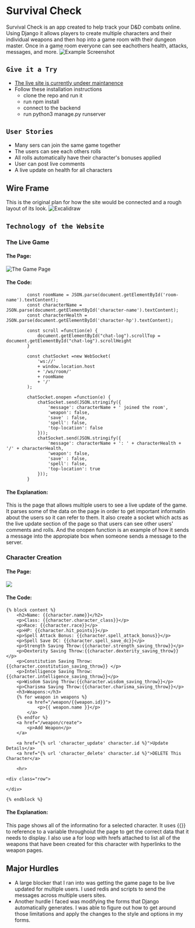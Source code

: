 # Survival Check
Survival Check is an app created to help track your D&D combats online. Using Django it allows players to create multiple characters and their individual weapons and then hop into a game room with their dungeon master. Once in a game room everyone can see eachothers health, attacks, messages, and more. 
![Example Screenshot]()

## `Give it a Try`
* <a href="https://survival-check.herokuapp.com/">The live site is currently undeer maintanence</a>
* Follow these installation instructions
    * clone the repo and run it
    * run npm install
    * connect to the backend
    * run python3 manage.py runserver

## `User Stories`
- Many sers can join the same game together 
- The users can see each others rolls 
- All rolls automatically have their character's bonuses applied 
- User can post live comments 
- A live update on health for all characters

## Wire Frame
This is the original plan for how the site would be connected and a rough layout of its look.
![Excalidraw](./images/project_4_wire_frame.png)

## `Technology of the Website`

### The Live Game

#### The Page:
![The Game Page](./images/project_4_game_room.png)

#### The Code:
```
        const roomName = JSON.parse(document.getElementById('room-name').textContent);
        const characterName = JSON.parse(document.getElementById('character-name').textContent);
        const characterHealth = JSON.parse(document.getElementById('character-hp').textContent);
         
        const scroll =function(e) {
            document.getElementById("chat-log").scrollTop = document.getElementById("chat-log").scrollHeight
        }

        const chatSocket =new WebSocket(
            'ws://'
            + window.location.host
            + '/ws/room/'
            + roomName
            + '/'
        );

        chatSocket.onopen =function(e) {
            chatSocket.send(JSON.stringify({
                'message': characterName + ' joined the room',
                'weapon': false,
                'save' : false,
                'spell': false,
                'top-location': false
            }));
            chatSocket.send(JSON.stringify({
                'message': characterName + ': ' + characterHealth + '/' + characterHealth,
                'weapon': false,
                'save' : false,
                'spell': false,
                'top-location': true
            }));
        }
```

#### The Explanation:
This is the page that allows multiple users to see a live update of the game. It parses some of the data on the page in order to get important informatin about the users so it can refer to them. It also create a socket which acts as the live update section of the page so that users can see other users' comments and rolls. And the onopen function is an example of how it sends a message into the appropiate box when someone sends a message to the server. 

### Character Creation
#### The Page:
![](./images/project_4_character_creation.png)
#### The Code:
```
{% block content %}
    <h2>Name: {{character.name}}</h2>
    <p>Class: {{character.character_class}}</p>
    <p>Race: {{character.race}}</p>
    <p>HP: {{character.hit_points}}</p>
    <p>Spell Attack Bonus: {{character.spell_attack_bonus}}</p>
    <p>Spell Save DC: {{character.spell_save_dc}}</p>
    <p>Strength Saving Throw:{{character.strength_saving_throw}}</p> 
    <p>Dexterity Saving Throw:{{character.dexterity_saving_throw}} </p>
    <p>Constitution Saving Throw:{{character.constitution_saving_throw}} </p>
    <p>Intelligence Saving Throw:{{character.intelligence_saving_throw}}</p>
    <p>Wisdom Saving Throw:{{character.wisdom_saving_throw}}</p>
    <p>Charisma Saving Throw:{{character.charisma_saving_throw}}</p>
    <h3>Weapons:</h3>
    {% for weapon in weapons %}
        <a href="/weapon/{{weapon.id}}">
            <p>{{ weapon.name }}</p>
        </a>        
    {% endfor %} 
    <a href="/weapon/create">
        <p>Add Weapon</p>
    </a>  

    <a href="{% url 'character_update' character.id %}">Update Details</a>
    <a href="{% url 'character_delete' character.id %}">DELETE This Character</a>

    <hr>

<div class="row">

</div>

{% endblock %}
```
#### The Explanation:
This page shows all of the informatino for a selected character. It uses {{}} to reference to a variable throughoiut the page to get the correct data that it needs to display. I also use a for loop with hrefs attached to list all of the weapons that have been created for this character with hyperlinks to the weapon pages. 

## Major Hurdles
* A large blocker that I ran into was getting the game page to be live updated for multiple users. I used redis and scripts to send the messages across multiple users sites.
* Another hurdle I faced was modifying the forms that Django automatically generates. I was able to figure out how to get around those limitations and apply the changes to the style and options in my forms. 